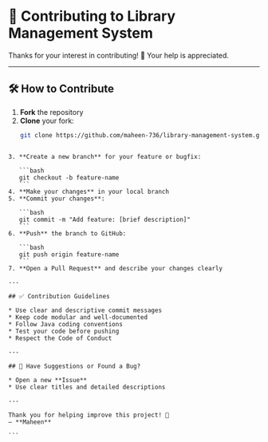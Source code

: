 

# 🤝 Contributing to Library Management System

Thanks for your interest in contributing! 🎉 Your help is appreciated.

---

## 🛠 How to Contribute

1. **Fork** the repository  
2. **Clone** your fork:
   ```bash
   git clone https://github.com/maheen-736/library-management-system.git
````

3. **Create a new branch** for your feature or bugfix:

   ```bash
   git checkout -b feature-name
   ```
4. **Make your changes** in your local branch
5. **Commit your changes**:

   ```bash
   git commit -m "Add feature: [brief description]"
   ```
6. **Push** the branch to GitHub:

   ```bash
   git push origin feature-name
   ```
7. **Open a Pull Request** and describe your changes clearly

---

## ✅ Contribution Guidelines

* Use clear and descriptive commit messages
* Keep code modular and well-documented
* Follow Java coding conventions
* Test your code before pushing
* Respect the Code of Conduct

---

## 💬 Have Suggestions or Found a Bug?

* Open a new **Issue**
* Use clear titles and detailed descriptions

---

Thank you for helping improve this project! 🚀
— **Maheen**

```


